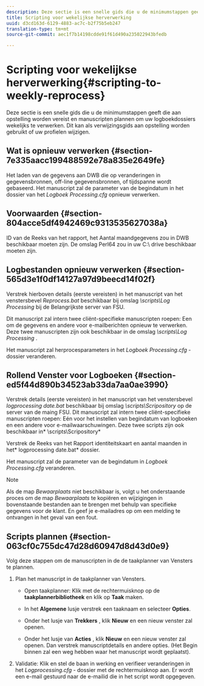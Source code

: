 ```yaml
---
description: Deze sectie is een snelle gids die u de minimumstappen geeft die aan opstelling worden vereist en manuscripten plannen om uw logboekdossiers wekelijks te verwerken. Dit kan als verwijzingsgids aan opstelling worden gebruikt of uw profielen wijzigen.
title: Scripting voor wekelijkse herverwerking
uuid: d3cd163d-6129-4883-ac7c-b2f75b5eb247
translation-type: tm+mt
source-git-commit: aec1f7b14198cdde91f61d490a235022943bfedb

---
```



# Scripting voor wekelijkse herverwerking{#scripting-to-weekly-reprocess}

Deze sectie is een snelle gids die u de minimumstappen geeft die aan opstelling worden vereist en manuscripten plannen om uw logboekdossiers wekelijks te verwerken. Dit kan als verwijzingsgids aan opstelling worden gebruikt of uw profielen wijzigen.

## Wat is opnieuw verwerken {#section-7e335aacc199488592e78a835e2649fe}

Het laden van de gegevens aan DWB die op veranderingen in gegevensbronnen, off-line gegevensbronnen, of tijdspanne wordt gebaseerd. Het manuscript zal de parameter van de begindatum in het dossier van het *Logboek Processing.cfg* opnieuw verwerken.

## Voorwaarden {#section-804acce5df4942469c9313535627038a}

ID van de Reeks van het rapport, het Aantal maandgegevens zou in DWB beschikbaar moeten zijn. De omslag Perl64 zou in uw C:\ drive beschikbaar moeten zijn.

## Logbestanden opnieuw verwerken {#section-565d3e1f0df14127a97d9beecd14f02f}

Verstrek hierboven details (eerste vereisten) in het manuscript van het venstersbevel *Reprocess.bat* beschikbaar bij omslag *\scripts\Log Processing* bij de Belangrijkste server van FSU.

Dit manuscript zal intern twee cliënt-specifieke manuscripten roepen: Een om de gegevens en andere voor e-mailberichten opnieuw te verwerken. Deze twee manuscripten zijn ook beschikbaar in de omslag *\scripts\Log Processing* .

Het manuscript zal herprocesparameters in het *Logboek Processing.cfg* - dossier veranderen.

## Rollend Venster voor Logboeken {#section-ed5f44d890b34523ab33da7aa0ae3990}

Verstrek details (eerste vereisten) in het manuscript van het venstersbevel *logprocessing date.bat* beschikbaar bij omslag *\scripts\Scripository* op de server van de maing FSU. Dit manuscript zal intern twee cliënt-specifieke manuscripten roepen: Eén voor het instellen van begindatum van logboeken en een andere voor e-mailwaarschuwingen. Deze twee scripts zijn ook beschikbaar in* \scripts\Scripository*

Verstrek de Reeks van het Rapport identiteitskaart en aantal maanden in het* logprocessing date.bat* dossier.

Het manuscript zal de parameter van de begindatum in *Logboek Processing.cfg* veranderen.

>[!NOTE]
>
>Als de map *Bewaarplaats* niet beschikbaar is, volgt u het onderstaande proces om de map *Bewaarplaats* te kopiëren en wijzigingen in bovenstaande bestanden aan te brengen met behulp van specifieke gegevens voor de klant. En geef je e-mailadres op om een melding te ontvangen in het geval van een fout.

## Scripts plannen {#section-063cf0c755dc47d28d60947d8d43d0e9}

Volg deze stappen om de manuscripten in de de taakplanner van Vensters te plannen.

1. Plan het manuscript in de taakplanner van Vensters.

   * Open taakplanner: Klik met de rechtermuisknop op de **taakplannerbibliotheek** en klik op **Taak** maken.

   * In het **Algemene** lusje verstrek een taaknaam en selecteer **Opties**.

   * Onder het lusje van **Trekkers** , klik **Nieuw** en een nieuw venster zal openen.

   * Onder het lusje van **Acties** , klik **Nieuw** en een nieuw venster zal openen. Dan verstrek manuscriptdetails en andere opties. (Het Begin binnen zal een weg hebben waar het manuscript wordt geplaatst).

1. Validatie: Klik en stel de baan in werking en verifieer veranderingen in het *Logprocessing.cfg* - dossier met de rechtermuisknop aan. Er wordt een e-mail gestuurd naar de e-mailid die in het script wordt opgegeven.

